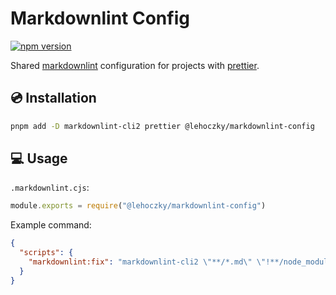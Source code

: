 # Markdownlint Config

[![npm version](https://badge.fury.io/js/@lehoczky%2Fmarkdownlint-config.svg)](https://badge.fury.io/js/@lehoczky%2Fmarkdownlint-config)

Shared [markdownlint](https://github.com/DavidAnson/markdownlint) configuration for projects with [prettier](https://prettier.io/).

## 💿 Installation

```sh
pnpm add -D markdownlint-cli2 prettier @lehoczky/markdownlint-config
```

## 💻 Usage

`.markdownlint.cjs`:

```js
module.exports = require("@lehoczky/markdownlint-config")
```

Example command:

```json
{
  "scripts": {
    "markdownlint:fix": "markdownlint-cli2 \"**/*.md\" \"!**/node_modules\""
  }
}
```
